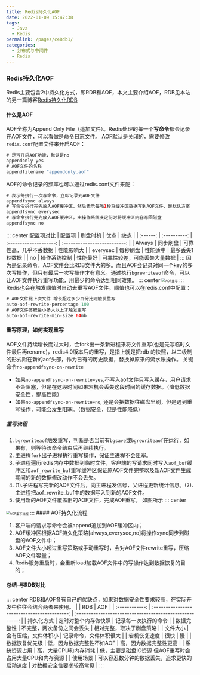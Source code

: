 ```yaml
---
title: Redis持久化AOF
date: 2022-01-09 15:47:38
tags: 
  - Java
  - Redis
permalink: /pages/c48db1/
categories: 
  - 分布式与中间件
  - Redis
---
```


### Redis持久化AOF
Redis主要包含2中持久化方式，即RDB和AOF，本文主要介绍AOF，RDB见本站的另一篇博客[Redis持久化RDB][1]
#### 什么是AOF
AOF全称为Append Only File（追加文件）。Redis处理的每一个**写命令**都会记录在AOF文件，可以看做是命令日志文件。
AOF默认是关闭的，需要修改`redis.conf`配置文件来开启AOF：
```java
# 是否开启AOF功能，默认是no
appendonly yes
# AOF文件的名称
appendfilename "appendonly.aof"
```
AOF的命令记录的频率也可以通过redis.conf文件来配：
```java
# 表示每执行一次写命令，立即记录到AOF文件
appendfsync always 
# 写命令执行完先放入AOF缓冲区，然后表示每隔1秒将缓冲区数据写到AOF文件，是默认方案
appendfsync everysec 
# 写命令执行完先放入AOF缓冲区，由操作系统决定何时将缓冲区内容写回磁盘
appendfsync no
```
::: center
配置项对比
|  配置项  |   刷盘时机   |          优点          |             缺点             |
| :------: | :----------: | :--------------------: | :--------------------------: |
|  Always  |   同步刷盘   | 可靠性高，几乎不丢数据 |          性能影响大          |
| everysec |   每秒刷盘   |        性能适中        |       最多丢失1秒数据        |
|    no    | 操作系统控制 |        性能最好        | 可靠性较差，可能丢失大量数据 |
:::
因为是记录命令，AOF文件会比RDB文件大的多。而且AOF会记录对同一个key的多次写操作，但只有最后一次写操作才有意义。通过执行`bgrewriteaof`命令，可以让AOF文件执行重写功能，用最少的命令达到相同效果。
::: center
<img src="https://image-1-1257237419.cos.ap-chongqing.myqcloud.com/redisImg/redisAOF.png/zipstyle" alt="AOF重写" style="zoom:60%;" />
:::
Redis也会在触发阈值时自动去重写AOF文件。阈值也可以在redis.conf中配置：
```java
# AOF文件比上次文件 增长超过多少百分比则触发重写
auto-aof-rewrite-percentage 100
# AOF文件体积最小多大以上才触发重写
auto-aof-rewrite-min-size 64mb 
```
#### 重写原理，如何实现重写
AOF文件持续增长而过大时，会fork出一条新进程来将文件重写(也是先写临时文件最后再rename)，redis4.0版本后的重写，是指上就是把rdb 的快照，以二级制的形式附在新的aof头部，作为已有的历史数据，替换掉原来的流水账操作。
关键命令`no-appendfsync-on-rewrite`

 - 如果`no-appendfsync-on-rewrite=yes`,不写入aof文件只写入缓存，用户请求不会阻塞，但是在这段时间如果宕机会丢失这段时间的缓存数据。（降低数据安全性，提高性能）
 - 如果`no-appendfsync-on-rewrite=no`,  还是会把数据往磁盘里刷，但是遇到重写操作，可能会发生阻塞。（数据安全，但是性能降低）
##### 重写流程
  1. `bgrewriteaof`触发重写，判断是否当前有`bgsave`或`bgrewriteaof`在运行，如果有，则等待该命令结束后再继续执行。
  2. 主进程`fork`出子进程执行重写操作，保证主进程不会阻塞。
  3. 子进程遍历redis内存中数据到临时文件，客户端的写请求同时写入`aof_buf`缓冲区和`aof_rewrite_buf`重写缓冲区保证原AOF文件完整以及新AOF文件生成期间的新的数据修改动作不会丢失。
  4. (1).子进程写完新的AOF文件后，向主进程发信号，父进程更新统计信息。(2).主进程把aof_rewrite_buf中的数据写入到新的AOF文件。
  5. 使用新的AOF文件覆盖旧的AOF文件，完成AOF重写。
  如图所示
  ::: center
  <img src="https://image-1-1257237419.cos.ap-chongqing.myqcloud.com/redisImg/redisAOFrewrite.png/zipstyle" alt="AOF重写流程" style="zoom:60%;" />
  :::
#### AOF持久化流程

  1. 客户端的请求写命令会被append追加到AOF缓冲区内；
  2. AOF缓冲区根据AOF持久化策略[always,everysec,no]将操作sync同步到磁盘的AOF文件中；
  3. AOF文件大小超过重写策略或手动重写时，会对AOF文件rewrite重写，压缩AOF文件容量；
  4. Redis服务重启时，会重新load加载AOF文件中的写操作达到数据恢复的目的；
#### 总结-与RDB对比
::: center
RDB和AOF各有自己的优缺点，如果对数据安全性要求较高，在实际开发中往往会结合两者来使用。
|                |                     RDB                      |                           AOF                            |
| :------------: | :------------------------------------------: | :------------------------------------------------------: |
|   持久化方式   |             定时对整个内存做快照             |                   记录每一次执行的命令                   |
|   数据完整性   |          不完整，两次备份之间会丢失          |                 相对完整，取决于刷盘策略                 |
|    文件大小    |             会有压缩，文件体积小             |                  记录命令，文件体积很大                  |
|  宕机恢复速度  |                     很快                     |                            慢                            |
| 数据恢复优先级 |          低，因为数据完整性不如AOF           |                  高，因为数据完整性更高                  |
|  系统资源占用  |            高，大量CPU和内存消耗             | 低，主要是磁盘IO资源  但AOF重写时会占用大量CPU和内存资源 |
|    使用场景    | 可以容忍数分钟的数据丢失，追求更快的启动速度 |                 对数据安全性要求较高常见                 |
:::

[1]: https://cloud.benym.cn/benym-book/pages/2f1bf8/